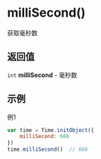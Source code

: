 # milliSecond()
获取毫秒数

## 返回值
``int`` **milliSecond** - 毫秒数

## 示例
例1

```javascript
var time = Time.initObject({
    milliSecond: 666
})
time.milliSecond()  // 666
```